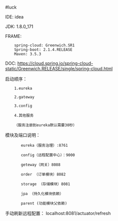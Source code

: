 #luck

IDE: idea

JDK: 1.8.0_171

FRAME: 
        
        spring-cloud: Greenwich.SR1
        Spring-boot: 2.1.4.RELEASE
        Maven: 3.5.3
        
DOC:
    https://cloud.spring.io/spring-cloud-static/Greenwich.RELEASE/single/spring-cloud.html
    
    
    
启动顺序：

        1.eureka
        
        2.gateway
        
        3.config  
           
        4.其他服务
        
        （服务注册到eureka默认需要30秒）
        
模块及端口说明：   

           eureka（服务治理）:8761
           
           config（远程配置中心）：9000 
           
           geteway（网关）8088
           
           order （订单模块）8082
           
           storage （存储模块）8081
           
           jpa （持久化模块依赖）
           
           parent (功能模块父依赖)
           
 手动刷新远程配置：
    localhost:8081/actuator/refresh              